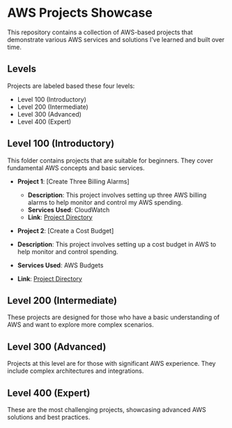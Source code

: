 # AWS Projects Showcase

This repository contains a collection of AWS-based projects that demonstrate various AWS services and solutions I’ve learned and built over time.

## Levels
Projects are labeled based these four levels:

- Level 100 (Introductory)
- Level 200 (Intermediate)
- Level 300 (Advanced)
- Level 400 (Expert)

## Level 100 (Introductory)

This folder contains projects that are suitable for beginners. They cover fundamental AWS concepts and basic services.

- **Project 1**: [Create Three Billing Alarms]
  - **Description**: This project involves setting up three AWS billing alarms to help monitor and control my AWS spending.
  - **Services Used**: CloudWatch
  - **Link**: [Project Directory](https://github.com/Dark-Cookie/AWS-Projects/tree/main/Level%20100/1.%20Create%20Three%20Billing%20Alarms)

 - **Project 2**: [Create a Cost Budget]
  - **Description**: This project involves setting up a cost budget in AWS to help monitor and control spending.
  - **Services Used**: AWS Budgets
  - **Link**: [Project Directory]([https://github.com/Dark-Cookie/AWS-Projects/tree/main/Level%20100/1.%20Create%20Three%20Billing%20Alarms](https://github.com/Dark-Cookie/AWS-Projects/tree/main/Level%20100/2.%20Create%20a%20Cost%20Budget))

## Level 200 (Intermediate)

These projects are designed for those who have a basic understanding of AWS and want to explore more complex scenarios.

## Level 300 (Advanced)

Projects at this level are for those with significant AWS experience. They include complex architectures and integrations.


## Level 400 (Expert)

These are the most challenging projects, showcasing advanced AWS solutions and best practices.

